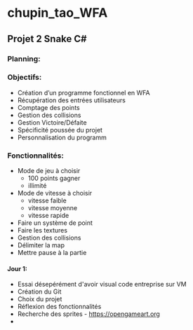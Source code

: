 # chupin_tao_WFA

## Projet 2 Snake C#

### Planning:

### Objectifs:

- Création d’un programme fonctionnel en WFA
- Récupération des entrées utilisateurs
- Comptage des points
- Gestion des collisions
- Gestion Victoire/Défaite
- Spécificité poussée du projet
- Personnalisation du programm

### Fonctionnalités:

- Mode de jeu à choisir
	- 100 points gagner
	- illimité
- Mode de vitesse à choisir
	- vitesse faible
	- vitesse moyenne
	- vitesse rapide
- Faire un système de point
- Faire les textures
- Gestion des collisions
- Délimiter la map
- Mettre pause à la partie


#### Jour 1:

- Essai désepérément d'avoir visual code entreprise sur VM
- Création du Git
- Choix du projet
- Réflexion des fonctionnalités
- Recherche des sprites - https://opengameart.org
- 